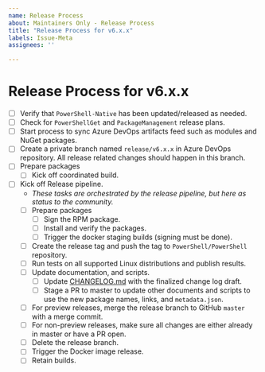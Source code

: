 ```yaml
---
name: Release Process
about: Maintainers Only - Release Process
title: "Release Process for v6.x.x"
labels: Issue-Meta
assignees: ''

---
```


<!--
This template is for maintainers to create an issues to track the release process.
Please **only** use this template if you are a maintainer.
-->

# Release Process for v6.x.x

- [ ] Verify that `PowerShell-Native` has been updated/released as needed.
- [ ] Check for `PowerShellGet` and `PackageManagement` release plans.
- [ ] Start process to sync Azure DevOps artifacts feed such as modules and NuGet packages.
- [ ] Create a private branch named `release/v6.x.x` in Azure DevOps repository.
   All release related changes should happen in this branch.
- [ ] Prepare packages
    - [ ] Kick off coordinated build.
- [ ] Kick off Release pipeline.
    - *These tasks are orchestrated by the release pipeline, but here as status to the community.*
    - [ ] Prepare packages
        - [ ] Sign the RPM package.
        - [ ] Install and verify the packages.
        - [ ] Trigger the docker staging builds (signing must be done).
    - [ ] Create the release tag and push the tag to `PowerShell/PowerShell` repository.
    - [ ] Run tests on all supported Linux distributions and publish results.
    - [ ] Update documentation, and scripts.
        - [ ] Update [CHANGELOG.md](../../CHANGELOG.md) with the finalized change log draft.
        - [ ] Stage a PR to master to update other documents and
              scripts to use the new package names, links, and `metadata.json`.
    - [ ] For preview releases,
      merge the release branch to GitHub `master` with a merge commit.
    - [ ] For non-preview releases,
      make sure all changes are either already in master or have a PR open.
    - [ ] Delete the release branch.
    - [ ] Trigger the Docker image release.
    - [ ] Retain builds.
